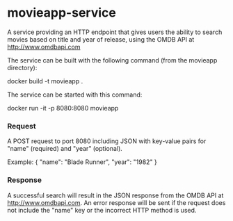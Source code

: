 # movieapp-service
A service providing an HTTP endpoint that gives users the ability to search movies based on title and year of release, using the OMDB API at http://www.omdbapi.com

The service can be built with the following command (from the movieapp directory):

docker build -t movieapp .

The service can be started with this command:

docker run -it -p 8080:8080 movieapp


### Request

A POST request to port 8080 including JSON with key-value pairs for "name" (required) and "year" (optional).

Example:
{
	"name": "Blade Runner",
	"year": "1982"
}

### Response

A successful search will result in the JSON response from the OMDB API at http://www.omdbapi.com. An error response will be sent if the request does not include the "name" key or the incorrect HTTP method is used.
